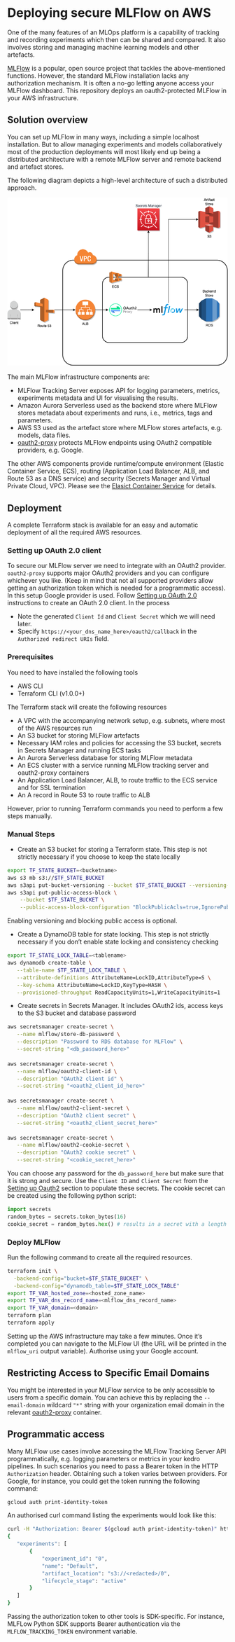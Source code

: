# Deploying secure MLFlow on AWS

One of the many features of an MLOps platform is a capability of tracking and recording experiments which then can be shared and compared. It also involves storing and managing machine learning models and other artefacts.

[MLFlow](https://www.mlflow.org/) is a popular, open source project that tackles the above-mentioned functions. However, the standard MLFlow installation lacks any authorization mechanism. It is often a no-go letting anyone access your MLFlow dashboard. This repository deploys an oauth2-protected MLFlow in your AWS infrastructure.

## Solution overview

You can set up MLFlow in many ways, including a simple localhost installation. But to allow managing experiments and models collaboratively most of the production deployments will most likely end up being a distributed architecture with a remote MLFlow server and remote backend and artefact stores.

The following diagram depicts a high-level architecture of such a distributed approach.

![MLFlow deployment architecture](images/securemlflow.drawio.png)

The main MLFlow infrastructure components are:

* MLFlow Tracking Server exposes API for logging parameters, metrics, experiments metadata and UI for visualising the results.
* Amazon Aurora Serverless used as the backend store where MLFlow stores metadata about experiments and runs, i.e., metrics, tags and parameters.
* AWS S3 used as the artefact store where MLFlow stores artefacts, e.g. models, data files.
* [oauth2-proxy](https://oauth2-proxy.github.io/oauth2-proxy/) protects MLFlow endpoints using OAuth2 compatible providers, e.g. Google.

The other AWS components provide runtime/compute environment (Elastic Container Service, ECS), routing (Application Load Balancer, ALB, and Route 53 as a DNS service) and security (Secrets Manager and Virtual Private Cloud, VPC). Please see the [Elasict Container Service](elastic_container_service.md) for details.

## Deployment

A complete Terraform stack is available for an easy and automatic deployment of all the required AWS resources.

### Setting up OAuth 2.0 client

To secure our MLFlow server we need to integrate with an OAuth2 provider. `oauth2-proxy` supports major OAuth2 providers and you can configure whichever you like. (Keep in mind that not all supported providers allow getting an authorization token which is needed for a programmatic access). In this setup Google provider is used. Follow [Setting up OAuth 2.0](oauth2_setup.md) instructions to create an OAuth 2.0 client. In the process

* Note the generated `Client Id` and `Client Secret` which we will need later.
* Specify `https://<your_dns_name_here>/oauth2/callback` in the `Authorized redirect URIs` field.

### Prerequisites

You need to have installed the following tools

* AWS CLI
* Terraform CLI (v1.0.0+)

The Terraform stack will create the following resources

* A VPC with the accompanying network setup, e.g. subnets,  where most of the AWS resources run
* An S3 bucket for storing MLFlow artefacts
* Necessary IAM roles and policies for accessing the S3 bucket, secrets in Secrets Manager and running ECS tasks
* An Aurora Serverless database for storing MLFlow metadata
* An ECS cluster with a service running MLFlow tracking server and oauth2-proxy containers
* An Application Load Balancer, ALB, to route traffic to the ECS service and for SSL termination
* An A record in Route 53 to route traffic to ALB

However, prior to running Terraform commands you need to perform a few steps manually.

### Manual Steps

* Create an S3 bucket for storing a Terraform state. This step is not strictly necessary if you choose to keep the state locally

```bash
export TF_STATE_BUCKET=<bucketname>
aws s3 mb s3://$TF_STATE_BUCKET
aws s3api put-bucket-versioning --bucket $TF_STATE_BUCKET --versioning-configuration Status=Enabled
aws s3api put-public-access-block \
    --bucket $TF_STATE_BUCKET \
    --public-access-block-configuration "BlockPublicAcls=true,IgnorePublicAcls=true,BlockPublicPolicy=true,RestrictPublicBuckets=true"
```

Enabling versioning and blocking public access is optional.

* Create a DynamoDB table for state locking. This step is not strictly necessary if you don’t enable state locking and consistency checking

```bash
export TF_STATE_LOCK_TABLE=<tablename>
aws dynamodb create-table \
   --table-name $TF_STATE_LOCK_TABLE \
   --attribute-definitions AttributeName=LockID,AttributeType=S \
   --key-schema AttributeName=LockID,KeyType=HASH \
   --provisioned-throughput ReadCapacityUnits=1,WriteCapacityUnits=1
```

* Create secrets in Secrets Manager. It includes OAuth2 ids, access keys to the S3 bucket and database password

```bash
aws secretsmanager create-secret \
   --name mlflow/store-db-password \
   --description "Password to RDS database for MLFlow" \
   --secret-string "<db_password_here>"
 
aws secretsmanager create-secret \
   --name mlflow/oauth2-client-id \
   --description "OAuth2 client id" \
   --secret-string "<oauth2_client_id_here>"
 
aws secretsmanager create-secret \
   --name mlflow/oauth2-client-secret \
   --description "OAuth2 client secret" \
   --secret-string "<oauth2_client_secret_here>"

aws secretsmanager create-secret \
   --name mlflow/oauth2-cookie-secret \
   --description "OAuth2 cookie secret" \
   --secret-string "<cookie_secret_here>"
```

You can choose any password for the `db_password_here` but make sure that it is strong and secure. Use the `Client ID` and `Client Secret` from the [Setting up Oauth2](oauth2_setup.md) section to populate these secrets. The cookie secret can be created using the following python script:
```python
import secrets
random_bytes = secrets.token_bytes(16)
cookie_secret = random_bytes.hex() # results in a secret with a length of 32
```

### Deploy MLFlow
Run the following command to create all the required resources.

```bash
terraform init \
  -backend-config="bucket=$TF_STATE_BUCKET" \
  -backend-config="dynamodb_table=$TF_STATE_LOCK_TABLE" 
export TF_VAR_hosted_zone=<hosted_zone_name>
export TF_VAR_dns_record_name=<mlflow_dns_record_name>
export TF_VAR_domain=<domain>
terraform plan
terraform apply
```

Setting up the AWS infrastructure may take a few minutes. Once it’s completed you can navigate to the MLFlow UI (the URL will be printed in the `mlflow_uri` output variable). Authorise using your Google account.

## Restricting Access to Specific Email Domains

You might be interested in your MLFlow service to be only accessible to users from a specific domain. You can achieve this by replacing the `--email-domain` wildcard `"*"` string with your organization email domain in the relevant [oauth2-proxy](ecs.tf) container.

## Programmatic access

Many MLFlow use cases involve accessing the MLFlow Tracking Server API programmatically, e.g. logging parameters or metrics in your kedro pipelines. In such scenarios you need to pass a Bearer token in the HTTP `Authorization` header. Obtaining such a token varies between providers. For Google, for instance, you could get the token running the following command:

```bash
gcloud auth print-identity-token
```

An authorised curl command listing the experiments would look like this:

```bash
curl -H "Authorization: Bearer $(gcloud auth print-identity-token)" https://<redacted>/api/2.0/mlflow/experiments/list
{
   "experiments": [
       {
           "experiment_id": "0",
           "name": "Default",
           "artifact_location": "s3://<redacted>/0",
           "lifecycle_stage": "active"
       }
   ]
}
```

Passing the authorization token to other tools is SDK-specific. For instance, MLFLow Python SDK supports Bearer authentication via the `MLFLOW_TRACKING_TOKEN` environment variable.
